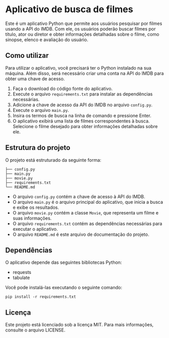 # Aplicativo de busca de filmes



Este é um aplicativo Python que permite aos usuários pesquisar por filmes usando a API do IMDB. Com ele, os usuários poderão buscar filmes por título, ator ou diretor e obter informações detalhadas sobre o filme, como sinopse, elenco e avaliação do usuário.

## Como utilizar

Para utilizar o aplicativo, você precisará ter o Python instalado na sua máquina. Além disso, será necessário criar uma conta na API do IMDB para obter uma chave de acesso.

1. Faça o download do código fonte do aplicativo.
2. Execute o arquivo `requirements.txt` para instalar as dependências necessárias.
3. Adicione a chave de acesso da API do IMDB no arquivo `config.py`.
4. Execute o arquivo `main.py`.
5. Insira os termos de busca na linha de comando e pressione Enter.
6. O aplicativo exibirá uma lista de filmes correspondentes à busca. Selecione o filme desejado para obter informações detalhadas sobre ele.

## Estrutura do projeto

O projeto está estruturado da seguinte forma:
```
├── config.py
├── main.py
├── movie.py
├── requirements.txt
└── README.md
```

* O arquivo `config.py` contém a chave de acesso à API do IMDB.
* O arquivo `main.py` é o arquivo principal do aplicativo, que inicia a busca e exibe os resultados.
* O arquivo `movie.py` contém a classe `Movie`, que representa um filme e suas informações.
* O arquivo `requirements.txt` contém as dependências necessárias para executar o aplicativo.
* O arquivo `README.md` é este arquivo de documentação do projeto.

## Dependências

O aplicativo depende das seguintes bibliotecas Python:

* requests
* tabulate

Você pode instalá-las executando o seguinte comando:
```
pip install -r requirements.txt
```
## Licença

Este projeto está licenciado sob a licença MIT. Para mais informações, consulte o arquivo LICENSE.

